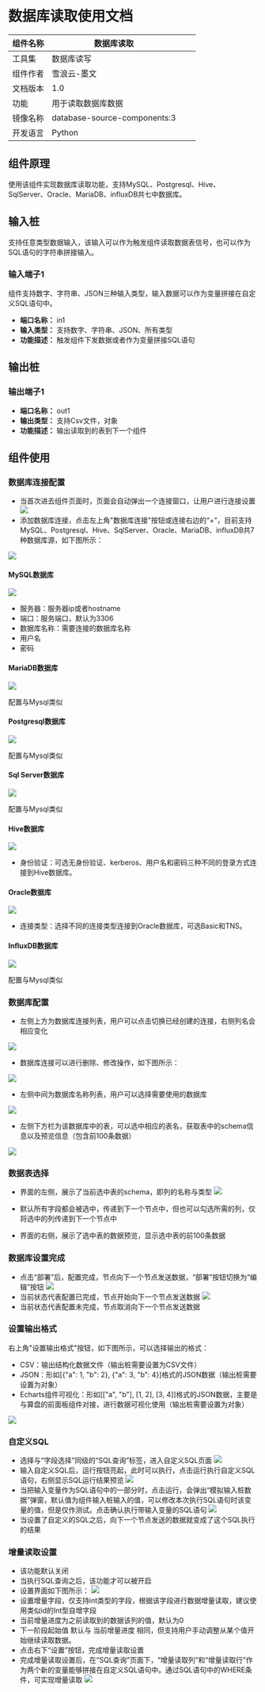 # 数据库读取使用文档
| 组件名称 | 数据库读取 |  |  |
| --- | --- | --- | --- |
| 工具集 | 数据库读写 |  |  |
| 组件作者 | 雪浪云-墨文 |  |  |
| 文档版本 | 1.0 |  |  |
| 功能 | 用于读取数据库数据 |  |  |
| 镜像名称 | database-source-components:3 |  |  |
| 开发语言 | Python |  |  |

## 组件原理
使用该组件实现数据库读取功能，支持MySQL、Postgresql、Hive、SqlServer、Oracle、MariaDB、influxDB共七中数据库。

## 输入桩
支持任意类型数据输入，该输入可以作为触发组件读取数据表信号，也可以作为SQL语句的字符串拼接输入。

### 输入端子1

组件支持数字、字符串、JSON三种输入类型，输入数据可以作为变量拼接在自定义SQL语句中。

- **端口名称：** in1
- **输入类型：** 支持数字、字符串、JSON、所有类型
- **功能描述：** 触发组件下发数据或者作为变量拼接SQL语句

## 输出桩

### 输出端子1

- **端口名称：** out1
- **输出类型：** 支持Csv文件，对象
- **功能描述：** 输出读取到的表到下一个组件

## 组件使用
### 数据库连接配置
- 当首次进去组件页面时，页面会自动弹出一个连接窗口，让用户进行连接设置
![](./img/%E6%95%B0%E6%8D%AE%E5%BA%93%E8%AF%BB%E5%8F%961.png)
-   添加数据库连接，点击左上角"数据库连接"按钮或连接右边的“+”，目前支持MySQL、Postgresql、Hive、SqlServer、Oracle、MariaDB、influxDB共7种数据库源，如下图所示：

![](./img/%E6%95%B0%E6%8D%AE%E5%BA%93%E8%AF%BB%E5%8F%962.png)
#### MySQL数据库
![](./img/%E6%95%B0%E6%8D%AE%E5%BA%93%E8%AF%BB%E5%8F%963.png)
- 服务器：服务器ip或者hostname
- 端口：服务端口，默认为3306
- 数据库名称：需要连接的数据库名称
- 用户名
- 密码
#### MariaDB数据库
![](./img/%E6%95%B0%E6%8D%AE%E5%BA%93%E8%AF%BB%E5%8F%964.png)

配置与Mysql类似

#### Postgresql数据库
![](./img/%E6%95%B0%E6%8D%AE%E5%BA%93%E8%AF%BB%E5%8F%965.png)

配置与Mysql类似

#### Sql Server数据库
![](./img/%E6%95%B0%E6%8D%AE%E5%BA%93%E8%AF%BB%E5%8F%966.png)

配置与Mysql类似
#### Hive数据库
![](./img/%E6%95%B0%E6%8D%AE%E5%BA%93%E8%AF%BB%E5%8F%967.png)

- 身份验证：可选无身份验证、kerberos、用户名和密码三种不同的登录方式连接到Hive数据库。

#### Oracle数据库
![](./img/%E6%95%B0%E6%8D%AE%E5%BA%93%E8%AF%BB%E5%8F%968.png)

- 连接类型：选择不同的连接类型连接到Oracle数据库，可选Basic和TNS。

#### InfluxDB数据库
![](./img/%E6%95%B0%E6%8D%AE%E5%BA%93%E8%AF%BB%E5%8F%969.png)

配置与Mysql类似

### 数据库配置

- 左侧上方为数据库连接列表，用户可以点击切换已经创建的连接，右侧列名会相应变化

![](./img/%E6%95%B0%E6%8D%AE%E5%BA%93%E8%AF%BB%E5%8F%9610.png)

- 数据库连接可以进行删除、修改操作，如下图所示：

![](./img/%E6%95%B0%E6%8D%AE%E5%BA%93%E8%AF%BB%E5%8F%9611.png)

- 左侧中间为数据库名称列表，用户可以选择需要使用的数据库

![](./img/%E6%95%B0%E6%8D%AE%E5%BA%93%E8%AF%BB%E5%8F%9612.png)

- 左侧下方栏为该数据库中的表，可以选中相应的表名，获取表中的schema信息以及预览信息（包含前100条数据）

![](./img/%E6%95%B0%E6%8D%AE%E5%BA%93%E8%AF%BB%E5%8F%9613.png)

### 数据表选择

- 界面的左侧，展示了当前选中表的schema，即列的名称与类型
![](./img/%E6%95%B0%E6%8D%AE%E5%BA%93%E8%AF%BB%E5%8F%9614.png)

- 默认所有字段都会被选中，传递到下一个节点中，但也可以勾选所需的列，仅将选中的列传递到下一个节点中
- 界面的右侧，展示了选中表的数据预览，显示选中表的前100条数据

### 数据库设置完成

- 点击“部署”后，配置完成，节点向下一个节点发送数据，“部署”按钮切换为“编辑”按钮
![](./img/%E6%95%B0%E6%8D%AE%E5%BA%93%E8%AF%BB%E5%8F%9615.png)
- 当前状态代表配置已完成，节点开始向下一个节点发送数据
![](./img/%E6%95%B0%E6%8D%AE%E5%BA%93%E8%AF%BB%E5%8F%9616.png)
- 当前状态代表配置未完成，节点取消向下一个节点发送数据

### 设置输出格式

右上角"设置输出格式"按钮，如下图所示，可以选择输出的格式：
- CSV：输出结构化数据文件（输出桩需要设置为CSV文件）
- JSON：形如[{"a": 1, "b": 2}, {"a": 3, "b": 4}]格式的JSON数据（输出桩需要设置为对象）
- Echarts组件可视化：形如[["a", "b"], [1, 2], [3, 4]]格式的JSON数据，主要是与算盘的前面板组件对接，进行数据可视化使用（输出桩需要设置为对象）

![](./img/%E6%95%B0%E6%8D%AE%E5%BA%93%E8%AF%BB%E5%8F%9617.png)

### 自定义SQL

- 选择与“字段选择”同级的“SQL查询”标签，进入自定义SQL页面
![](./img/%E6%95%B0%E6%8D%AE%E5%BA%93%E8%AF%BB%E5%8F%9618.png)
- 输入自定义SQL后，运行按钮亮起，此时可以执行，点击运行执行自定义SQL语句，右侧显示SQL运行结果预览
![](./img/%E6%95%B0%E6%8D%AE%E5%BA%93%E8%AF%BB%E5%8F%9619.png)
- 当把输入变量作为SQL语句中的一部分时，点击运行，会弹出“模拟输入桩数据”弹窗，默认值为组件输入桩输入的值，可以修改本次执行SQL语句时该变量的值，但是仅作测试。点击确认执行带输入变量的SQL语句
![](./img/%E6%95%B0%E6%8D%AE%E5%BA%93%E8%AF%BB%E5%8F%9620.png)
- 当设置了自定义的SQL之后，向下一个节点发送的数据就变成了这个SQL执行的结果
### 增量读取设置
- 该功能默认关闭
- 当执行SQL查询之后，该功能才可以被开启
- 设置界面如下图所示：
![](./img/%E6%95%B0%E6%8D%AE%E5%BA%93%E8%AF%BB%E5%8F%9621.png)
- 设置增量字段，仅支持int类型的字段，根据该字段进行数据增量读取，建议使用类似id的Int型自增字段
- 当前增量进度为之前读取到的数据该列的值，默认为0
- 下一阶段起始值 默认与 当前增量进度 相同，但支持用户手动调整从某个值开始继续读取数据。
- 点击右下“设置”按钮，完成增量读取设置
- 完成增量读取设置后，在“SQL查询”页面下，“增量读取列”和“增量读取行”作为两个新的变量能够拼接在自定义SQL语句中。通过SQL语句中的WHERE条件，可实现增量读取
![](./img/%E6%95%B0%E6%8D%AE%E5%BA%93%E8%AF%BB%E5%8F%9622.png)